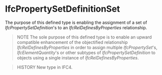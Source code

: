# IfcPropertySetDefinitionSet

The purpose of this defined type is enabling the assignment of a set of _IfcPropertySetDefinition_'s to an _IfcRelDefinesByProperties_ relationship.
<!-- end of short definition -->


> NOTE The sole purpose of this defined type is to enable an upward compatible enhancement of the objectified relationship _IfcRelDefinesByProperties_ in order to assign multiple _IfcPropertySet_'s, _IfcElementQuantity_'s or other subtypes of _IfcPropertySetDefinition_ to objects using a single instance of _IfcRelDefinesByProperties_.

> HISTORY New type in IFC4.
